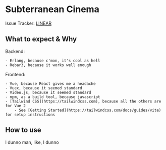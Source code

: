 # Subterranean Cinema

Issue Tracker: [LINEAR](https://linear.app/subterranean-cinema/team/SUB/active)

## What to expect & Why

Backend:

    - Erlang, because c'mon, it's cool as hell
    - Rebar3, because it works well enough

Frontend:

    - Vue, because React gives me a headache
    - Vuex, because it seemed standard
    - Video.js, because it seemed standard
    - npm, as a build tool, because javascript
    - [Tailwind CSS](https://tailwindcss.com), because all the others are for Vue 2
        - See [Getting Started](https://tailwindcss.com/docs/guides/vite) for setup instructions

## How to use

I dunno man, like, I dunno
